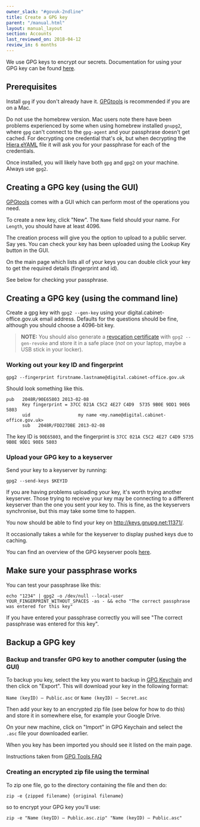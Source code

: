 ```yaml
---
owner_slack: "#govuk-2ndline"
title: Create a GPG key
parent: "/manual.html"
layout: manual_layout
section: Accounts
last_reviewed_on: 2018-04-12
review_in: 6 months
---
```


We use GPG keys to encrypt our secrets. Documentation for using your GPG key can be found [here](/manual/encrypted-hiera-data.html#common-tasks-for-handling-encrypted-hiera-data).

## Prerequisites

Install `gpg` if you don't already have it. [GPGtools](https://gpgtools.org/) is recommended if you are on a Mac.

Do not use the homebrew version. Mac users note there have been problems experienced by some when using homebrew installed `gnupg2`, where `gpg` can't connect to the `gpg-agent` and your passphrase doesn't get cached. For decrypting one credential that's ok, but when decrypting the [Hiera eYAML](encrypted-hiera-data.html) file it will ask you for your passphrase for each of the credentials.

Once installed, you will likely have both `gpg` and `gpg2` on your machine. Always use `gpg2`.

## Creating a GPG key (using the GUI)

[GPGtools](https://gpgtools.org/) comes with a GUI which can perform most of the operations you need.

To create a new key, click "New". The `Name` field should your name. For `Length`, you should have at least 4096.

The creation process will give you the option to upload to a public server. Say yes. You can check your key has been uploaded using the Lookup Key button in the GUI.

On the main page which lists all of your keys you can double click your key to get the required details (fingerprint and id).

See below for checking your passphrase.

## Creating a GPG key (using the command line)

Create a gpg key with `gpg2 --gen-key` using your
digital.cabinet-office.gov.uk email address. Defaults for the questions
should be fine, although you should choose a 4096-bit key.

> **NOTE:**
> You should also generate a [revocation
> certificate](http://www.dewinter.com/gnupg_howto/english/GPGMiniHowto-3.html#ss3.4)
> with `gpg2 --gen-revoke` and store it in a safe place (*not* on your
> laptop, maybe a USB stick in your locker).

### Working out your key ID and fingerprint

```
gpg2 --fingerprint firstname.lastname@digital.cabinet-office.gov.uk
```

Should look something like this.

```
pub   2048R/90E65803 2013-02-08
      Key fingerprint = 37CC 021A C5C2 4E27 C4D9  5735 9B0E 9DD1 90E6 5803
      uid                  my name <my.name@digital.cabinet-office.gov.uk>
      sub   2048R/FDD27DBE 2013-02-08
```

The key ID is `90E65803`, and the fingerprint is `37CC 021A C5C2
4E27 C4D9 5735 9B0E 9DD1 90E6 5803`

### Upload your GPG key to a keyserver

Send your key to a keyserver by running:

```
gpg2 --send-keys $KEYID
```
If you are having problems uploading your key, it's worth trying another keyserver. Those trying to receive your key may be connecting to a different keyserver than the one you sent your key to. This is fine, as the keyservers synchronise, but this may take some time to happen.

You now should be able to find your key on <http://keys.gnupg.net:11371/>.

It occasionally takes a while for the keyserver to display pushed keys due to caching.

You can find an overview of the GPG keyserver pools [here](https://sks-keyservers.net/overview-of-pools.php).

## Make sure your passphrase works

You can test your passphrase like this:

```
echo "1234" | gpg2 -o /dev/null --local-user YOUR_FINGERPRINT_WITHOUT_SPACES -as - && echo "The correct passphrase was entered for this key"
```

If you have entered your passphrase correctly you will see "The correct passphrase was entered for this key".

## Backup a GPG key

### Backup and transfer GPG key to another computer (using the GUI)

To backup you key, select the key you want to backup in [GPG Keychain](https://gpgtools.org/) and then click on "Export". This will download your key in the following format:

`Name (keyID) – Public.asc` or `Name (keyID) – Secret.asc`

Then add your key to an encrypted zip file (see below for how to do this) and store it in somewhere else, for example your Google Drive.

On your new machine, click on "Import" in GPG Keychain and select the `.asc` file your downloaded earlier.

When you key has been imported you should see it listed on the main page.

Instructions taken from [GPG Tools FAQ](https://gpgtools.tenderapp.com/kb/gpg-keychain-faq/backup-or-transfer-your-keys#transfer-keys-to-another-computer)

### Creating an encrypted zip file using the terminal

To zip one file, go to the directory containing the file and then do:

`zip -e {zipped filename} {original filename}`

so to encrypt your GPG key you'll use:

`zip -e "Name (keyID) – Public.asc.zip" "Name (keyID) – Public.asc"`

